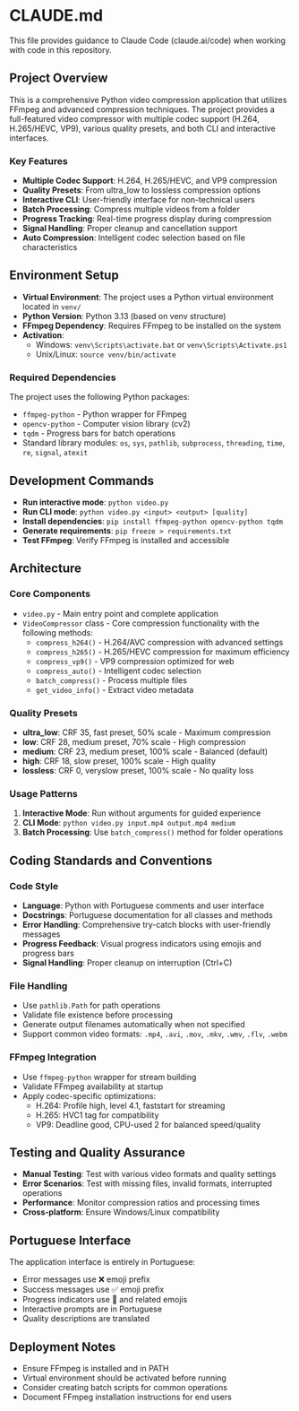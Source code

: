 # CLAUDE.md

This file provides guidance to Claude Code (claude.ai/code) when working with code in this repository.

## Project Overview

This is a comprehensive Python video compression application that utilizes FFmpeg and advanced compression techniques. The project provides a full-featured video compressor with multiple codec support (H.264, H.265/HEVC, VP9), various quality presets, and both CLI and interactive interfaces.

### Key Features

- **Multiple Codec Support**: H.264, H.265/HEVC, and VP9 compression
- **Quality Presets**: From ultra_low to lossless compression options
- **Interactive CLI**: User-friendly interface for non-technical users
- **Batch Processing**: Compress multiple videos from a folder
- **Progress Tracking**: Real-time progress display during compression
- **Signal Handling**: Proper cleanup and cancellation support
- **Auto Compression**: Intelligent codec selection based on file characteristics

## Environment Setup

- **Virtual Environment**: The project uses a Python virtual environment located in `venv/`
- **Python Version**: Python 3.13 (based on venv structure)
- **FFmpeg Dependency**: Requires FFmpeg to be installed on the system
- **Activation**: 
  - Windows: `venv\Scripts\activate.bat` or `venv\Scripts\Activate.ps1`
  - Unix/Linux: `source venv/bin/activate`

### Required Dependencies

The project uses the following Python packages:
- `ffmpeg-python` - Python wrapper for FFmpeg
- `opencv-python` - Computer vision library (cv2)
- `tqdm` - Progress bars for batch operations
- Standard library modules: `os`, `sys`, `pathlib`, `subprocess`, `threading`, `time`, `re`, `signal`, `atexit`

## Development Commands

- **Run interactive mode**: `python video.py`
- **Run CLI mode**: `python video.py <input> <output> [quality]`
- **Install dependencies**: `pip install ffmpeg-python opencv-python tqdm`
- **Generate requirements**: `pip freeze > requirements.txt`
- **Test FFmpeg**: Verify FFmpeg is installed and accessible

## Architecture

### Core Components

- `video.py` - Main entry point and complete application
- `VideoCompressor` class - Core compression functionality with the following methods:
  - `compress_h264()` - H.264/AVC compression with advanced settings
  - `compress_h265()` - H.265/HEVC compression for maximum efficiency
  - `compress_vp9()` - VP9 compression optimized for web
  - `compress_auto()` - Intelligent codec selection
  - `batch_compress()` - Process multiple files
  - `get_video_info()` - Extract video metadata

### Quality Presets

- **ultra_low**: CRF 35, fast preset, 50% scale - Maximum compression
- **low**: CRF 28, medium preset, 70% scale - High compression
- **medium**: CRF 23, medium preset, 100% scale - Balanced (default)
- **high**: CRF 18, slow preset, 100% scale - High quality
- **lossless**: CRF 0, veryslow preset, 100% scale - No quality loss

### Usage Patterns

1. **Interactive Mode**: Run without arguments for guided experience
2. **CLI Mode**: `python video.py input.mp4 output.mp4 medium`
3. **Batch Processing**: Use `batch_compress()` method for folder operations

## Coding Standards and Conventions

### Code Style
- **Language**: Python with Portuguese comments and user interface
- **Docstrings**: Portuguese documentation for all classes and methods
- **Error Handling**: Comprehensive try-catch blocks with user-friendly messages
- **Progress Feedback**: Visual progress indicators using emojis and progress bars
- **Signal Handling**: Proper cleanup on interruption (Ctrl+C)

### File Handling
- Use `pathlib.Path` for path operations
- Validate file existence before processing
- Generate output filenames automatically when not specified
- Support common video formats: `.mp4`, `.avi`, `.mov`, `.mkv`, `.wmv`, `.flv`, `.webm`

### FFmpeg Integration
- Use `ffmpeg-python` wrapper for stream building
- Validate FFmpeg availability at startup
- Apply codec-specific optimizations:
  - H.264: Profile high, level 4.1, faststart for streaming
  - H.265: HVC1 tag for compatibility
  - VP9: Deadline good, CPU-used 2 for balanced speed/quality

## Testing and Quality Assurance

- **Manual Testing**: Test with various video formats and quality settings
- **Error Scenarios**: Test with missing files, invalid formats, interrupted operations
- **Performance**: Monitor compression ratios and processing times
- **Cross-platform**: Ensure Windows/Linux compatibility

## Portuguese Interface

The application interface is entirely in Portuguese:
- Error messages use ❌ emoji prefix
- Success messages use ✅ emoji prefix
- Progress indicators use 🔄 and related emojis
- Interactive prompts are in Portuguese
- Quality descriptions are translated

## Deployment Notes

- Ensure FFmpeg is installed and in PATH
- Virtual environment should be activated before running
- Consider creating batch scripts for common operations
- Document FFmpeg installation instructions for end users